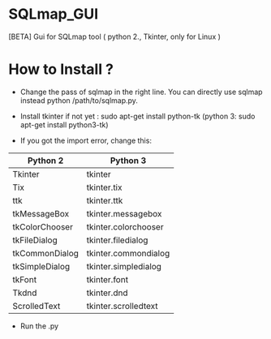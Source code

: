 # SQLmap_GUI
[BETA] Gui for SQLmap tool ( python 2., Tkinter, only for Linux )

# How to Install ?

* Change the pass of sqlmap in the right line. You can directly use sqlmap instead python /path/to/sqlmap.py.

* Install tkinter if not yet : sudo apt-get install python-tk (python 3: sudo apt-get install python3-tk)

* If you got the import error, change this:

|Python 2|Python 3|
|-------|-----------|
|Tkinter          |tkinter|
|Tix             |tkinter.tix|
|ttk             |tkinter.ttk|
|tkMessageBox    |tkinter.messagebox|
|tkColorChooser  |tkinter.colorchooser|
|tkFileDialog    |tkinter.filedialog|
|tkCommonDialog  |tkinter.commondialog|
|tkSimpleDialog  |tkinter.simpledialog|
|tkFont          |tkinter.font|
|Tkdnd           |tkinter.dnd|
|ScrolledText    |tkinter.scrolledtext|

* Run the .py
